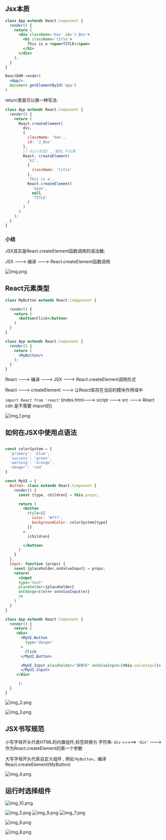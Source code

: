 ## Jsx本质

```jsx
class App extends React.Component {
  render() {
    return (
      <div className='box' id='J_Box'>
        <h1 className='title'>
          This is a <span>TITLE</span>
        </h1>
      </div>
    );
  }
}

ReactDOM.render(
  <App/>,
  document.getElementById('app')
)
```

return里面可以换一种写法:

```jsx
class App extends React.Component {
  render() {
    return (
      React.createElement(
        div,
        {
          className: 'box',
          id: 'J_Box'
        },
        // div(标签) , 属性,子元素
        React, createElement(
          'h1',
          {
            className: 'title'
          },
          'This is a',
          React.createElement(
            'span',
            null,
            'TITLE'
          )
        )
      )
    );
  }
}
```

### 小结

JSX其实是React.createElement函数调用的语法糖;

JSX ---> 编译 ---> React.createElement函数调用

![img.png](img.png)

## React元素类型

```jsx
class MyButton extends React.Compponent {

  render() {
    return (
      <button>Click</button>
    )
  }
}

class App extends React.Component {
  render() {
    return (
      <MyButton/>
    );
  }
}

```

React ---> 编译 ---> JSX ---> React.createElement调用形式

React ---> createElement ---> 让React库存在当前的模块作用域中

`import React from 'react'`(index.html---> script ---> src ---> React cdn 是不需要 import的)

![img_1.png](img_1.png)

## 如何在JSX中使用点语法

```jsx

const colorSystem = {
  'primary': 'blue',
  'success': 'green',
  'warning': 'orange',
  'danger': 'red'
}

const MyUI = {
  Button: class extends React.Component {
    render() {
      const {type, children} = this.props;

      return (
        <button
          style={{
            color: '#fff',
            backgroundColor: colorSystem[type]
          }}
        >
          {children}

        </button>
      )
    }
  },
  Input: function (props) {
    const {placeholder,onValueInput} = props;
    return(
      <input
      type="text"
      placeholder={placeholder}
      onCHange={(e)=> onValueInput(e)}
      />
    )
  }
}

class App extends React.Component {
  render() {
    return (
     <div>
       <MyUI.Button
         type='danger'
       >
         Click
       </MyUI.Button>

       <MyUI.Input placeholder="请填写" onValueInput={this.valueInput}>
       </MyUI.Input>
     </div>

      );
  }
}
```

![img_2.png](img_2.png)

![img_3.png](img_3.png)


## JSX书写规范

小写字母开头代表HTML的内置组件,标签转换为 字符串: `div` =====> `'div'` --->作为React.createElement的第一个参数

大写字母开头代表自定义组件 , 例如 `MyButton`，编译 React.createElement(MyButton)


![img_4.png](img_4.png)




## 运行时选择组件

![img_10.png](img_10.png)


![img_5.png](img_5.png)
![img_9.png](img_9.png)
![img_7.png](img_7.png)

![img_6.png](img_6.png)

![img_8.png](img_8.png)





